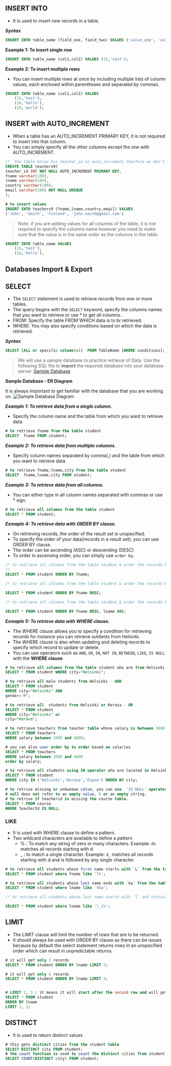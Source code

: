 ## INSERT INTO
- It is used to insert new records in a table. 

***Syntax***
```sql
INSERT INTO table_name (field_one, field_two) VALUES ('value_one', 'value_two');

```
**Example 1: To insert single row**
```sql
INSERT INTO table_name (col1,col2) VALUES (15,'test');
```

**Example 2: To insert multiple rows**

- You can insert multiple rows at once by including multiple lists of column values, each enclosed within parentheses and separated by 
commas.
```sql
INSERT INTO table_name (col1,col2) VALUES 
    (15,'test'),
    (16,'hello'),
    (29,'world');
```

## INSERT with AUTO_INCREMENT
- When a table has an AUTO_INCREMENT PRIMARY KEY, it is not required to insert into that column. 
- You can simply specify all the other columns except the one with AUTO_INCREMENT. 

```sql
/*  the table below has teacher_id as auto_increment therfore we don't need to mention the column name nor the value for teacher_id column */
CREATE TABLE teachers9( 
teacher_id INT NOT NULL AUTO_INCREMENT PRIMARY KEY,
fname varchar(100),
lname varchar(100),
country varchar(100),
email varchar(100) NOT NULL UNIQUE
);

# to insert values 
INSERT INTO teachers9 (fname,lname,country,email) VALUES
('John', 'Smith', 'Finland', 'john.smith@gmail.com')
```

>Note: if you are adding values for all columns of the table, it is not required to specify the columns name however you need to make sure that the value is in the same order as the columns in the table. 

```sql
INSERT INTO table_name VALUES 
    (15,'test'),
    (16,'hello'),
```

## Databases Import & Export

## SELECT 
- The `SELECT` statement is used to retrieve records from one or more tables.
- The query begins with the `SELECT` keyword, specify the columns names that you want to retrieve or use * to get all columns. 
- FROM: Specify the table FROM WHICH data is to br retrieved.
- WHERE: You may also specify conditions based on which the data is retrieved. 

***Syntax***
```sql
SELECT [ALL or specific column(s)]  FROM TableName [WHERE conditions];
```
> We will use a sample database to practice retrieval of Data. Use the following SQL file to **import** the required database into your database server. 
[Sample Database](/sampleDb.sql)

**Sample Database - ER Diagram** 

It is always important to get familiar with the database that you are working on. 
![Sample Database Diagram](/assets/images/dmodel.png)

***Example 1: To retrieve data from a single column.***
- Specify the column name and the table from which you want to retrieve data

```sql
# to retrieve fname from the table student
SELECT 	fname FROM student;
```

***Example 2: To retrieve data from multiple columns.***

- Specify column names separated by comma(,) and the table from which you want to retrieve data

```sql
# to retrieve fname,lname,city from the table student
SELECT 	fname,lname,city FROM student;
```
***Example 3: To retrieve data from all columns.***

- You can either type in all column names separated with commas or use * sign.

```sql
# to retrieve all columns from the table student
SELECT * FROM student;
```

***Exmaple 4: To retrieve data with ORDER BY clause.***
- On retrieving records, the order of the result set is unspecified. 
- To specify the order of your data(records in a result set), you can use ORDER BY clause.
- The order can be  ascending (ASC) or descending (DESC)
- To order in ascensing order, you can simply use `order by`. 

```sql
/* to retrieve all columns from the table student & order the records by firstname in ascending order.
*/
SELECT * FROM student ORDER BY fname;

/* to retrieve all columns from the table student & order the records by firstname in descending order. */

SELECT * FROM student ORDER BY fname DESC;

/* to retrieve all columns from the table student & order the records by firstname in descending order and last name in ascending order. */

SELECT * FROM student ORDER BY fname DESC, lname ASC;

```

***Exmaple 5: To retrieve data with WHERE clause.***

- The WHERE clause allows you to specify a condition for retrieving records for instance you can retrieve sutdents from Helsinki. 
- The WHERE clause is also when updating and deleting records to specify which record to update or delete.
- You can use operators such as `AND`, `OR`, `IN`, `NOT IN`, `BETWEEN`, `LIKE`, `IS NULL` with the **WHERE clause**

```sql
# to retrieve all columns from the table student who are from Helsinki.
SELECT * FROM student WHERE city="Helsinki";

# to retrieve all male students from Helsinki - AND
SELECT * FROM student 
WHERE city="Helsinki" AND
gender='M';

# to retrieve all  students from Helsinki or Kerava - OR 
SELECT * FROM student 
WHERE city="Helsinki" or
city="Kerava"; 

# to retrieve teachers from teacher table whose salary is between 3000 - 3500 - BETWEEN
SELECT * FROM teachers
WHERE salary between 3000 and 4000;  

# you can also user order by to order based on salaries
SELECT * FROM teachers
WHERE salary between 3000 and 4000
order by salary;  

# to retrieve all students using IN operator who are located in Helsinki, Kerava or Espoo. 
SELECT * FROM student 
WHERE city IN ('Helsinki','Kerava','Espoo') ORDER BY city;

# to retrive missing or unkwnown value, you can use  'IS NULL' operator. 
# null does not refer to an empty value, 0 or an empty string. 
# to retrive if teacherid is missing the course table. 
SELECT * FROM course 
WHERE teacherId IS NULL;
```
### LIKE
- It is used with WHERE clause to define a pattern. 
- Two wildcard characters are available to define a pattern 
    - % : To match any string of zero or many characters. Example: `d%` matches all records starting with d
    - _ : to match a single character. Example: `d_` matches all records starting with d and is followed by any single character.   

```sql
# to retrieve all students whose first name starts with `L` from the table student
SELECT * FROM student where fname like 'l%';

# to retrieve all students whose last name ends with `ka` from the table student
SELECT * FROM student where lname like '%ka';

/* to retrieve all students whose last name starts with `l` and contain any character before i which is then followed by any number of characters. */

SELECT * FROM student where lname like 'l_i%';

```

## LIMIT
- The LIMIT clause will limit the number of rows that are to be returned. 
- It should always be used with ORDER BY clause as there can be issues because by default the select statement returns rows in an unspecified order which can result in unpredictable returns.

```sql
# it will get only 3 records
SELECT * FROM student ORDER BY lname LIMIT 3;

# it will get only 4 records
SELECT * FROM student ORDER BY lname LIMIT 4;


# LIMIT 2, 3 : it means it will start after the second row and will get 3 records
SELECT * FROM student
ORDER BY lname    
LIMIT 2, 3;
```

## DISTINCT 
- It is used to return distinct values
```sql
# this gets distinct cities from the student table
SELECT DISTINCT city FROM student;
# the count function is used to count the distinct cities from student table
SELECT COUNT(DISTINCT city) FROM student;
```